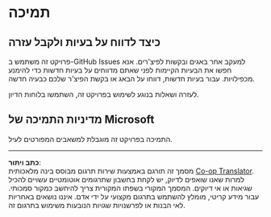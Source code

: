 <!--
CO_OP_TRANSLATOR_METADATA:
{
  "original_hash": "fdfc08baee91e402938a2b1f94fe0949",
  "translation_date": "2025-08-28T20:10:13+00:00",
  "source_file": "etc/SUPPORT.md",
  "language_code": "he"
}
-->
# תמיכה

## כיצד לדווח על בעיות ולקבל עזרה  

פרויקט זה משתמש ב-GitHub Issues למעקב אחר באגים ובקשות לפיצ'רים. אנא חפשו את הבעיות הקיימות 
לפני שאתם מדווחים על בעיות חדשות כדי להימנע מכפילויות. עבור בעיות חדשות, דווחו על הבאג או 
בקשת הפיצ'ר שלכם כבעיה חדשה.

לעזרה ושאלות בנוגע לשימוש בפרויקט זה, השתמשו בלוחות הדיון.

## מדיניות התמיכה של Microsoft  

התמיכה בפרויקט זה מוגבלת למשאבים המפורטים לעיל.

---

**כתב ויתור**:  
מסמך זה תורגם באמצעות שירות תרגום מבוסס בינה מלאכותית [Co-op Translator](https://github.com/Azure/co-op-translator). למרות שאנו שואפים לדיוק, יש לקחת בחשבון שתרגומים אוטומטיים עשויים להכיל שגיאות או אי דיוקים. המסמך המקורי בשפתו המקורית צריך להיחשב כמקור סמכותי. עבור מידע קריטי, מומלץ להשתמש בתרגום מקצועי על ידי אדם. איננו נושאים באחריות לאי הבנות או לפרשנויות שגויות הנובעות משימוש בתרגום זה.